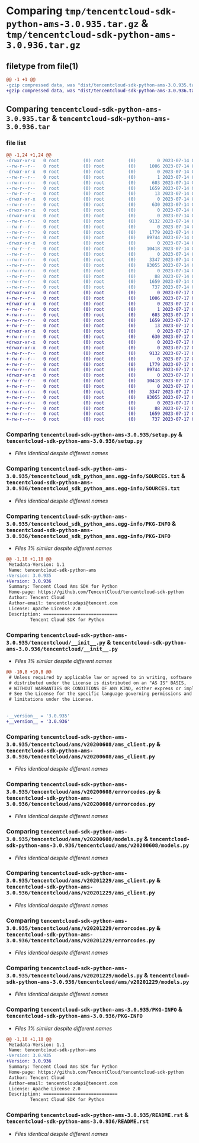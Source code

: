 # Comparing `tmp/tencentcloud-sdk-python-ams-3.0.935.tar.gz` & `tmp/tencentcloud-sdk-python-ams-3.0.936.tar.gz`

## filetype from file(1)

```diff
@@ -1 +1 @@
-gzip compressed data, was "dist/tencentcloud-sdk-python-ams-3.0.935.tar", last modified: Fri Jul 14 00:15:59 2023, max compression
+gzip compressed data, was "dist/tencentcloud-sdk-python-ams-3.0.936.tar", last modified: Mon Jul 17 00:15:18 2023, max compression
```

## Comparing `tencentcloud-sdk-python-ams-3.0.935.tar` & `tencentcloud-sdk-python-ams-3.0.936.tar`

### file list

```diff
@@ -1,24 +1,24 @@
-drwxr-xr-x   0 root         (0) root         (0)        0 2023-07-14 00:15:59.000000 tencentcloud-sdk-python-ams-3.0.935/
--rw-r--r--   0 root         (0) root         (0)     1006 2023-07-14 00:15:58.000000 tencentcloud-sdk-python-ams-3.0.935/setup.py
-drwxr-xr-x   0 root         (0) root         (0)        0 2023-07-14 00:15:59.000000 tencentcloud-sdk-python-ams-3.0.935/tencentcloud_sdk_python_ams.egg-info/
--rw-r--r--   0 root         (0) root         (0)        1 2023-07-14 00:15:59.000000 tencentcloud-sdk-python-ams-3.0.935/tencentcloud_sdk_python_ams.egg-info/dependency_links.txt
--rw-r--r--   0 root         (0) root         (0)      603 2023-07-14 00:15:59.000000 tencentcloud-sdk-python-ams-3.0.935/tencentcloud_sdk_python_ams.egg-info/SOURCES.txt
--rw-r--r--   0 root         (0) root         (0)     1659 2023-07-14 00:15:59.000000 tencentcloud-sdk-python-ams-3.0.935/tencentcloud_sdk_python_ams.egg-info/PKG-INFO
--rw-r--r--   0 root         (0) root         (0)       13 2023-07-14 00:15:59.000000 tencentcloud-sdk-python-ams-3.0.935/tencentcloud_sdk_python_ams.egg-info/top_level.txt
-drwxr-xr-x   0 root         (0) root         (0)        0 2023-07-14 00:15:59.000000 tencentcloud-sdk-python-ams-3.0.935/tencentcloud/
--rw-r--r--   0 root         (0) root         (0)      630 2023-07-14 00:15:58.000000 tencentcloud-sdk-python-ams-3.0.935/tencentcloud/__init__.py
-drwxr-xr-x   0 root         (0) root         (0)        0 2023-07-14 00:15:59.000000 tencentcloud-sdk-python-ams-3.0.935/tencentcloud/ams/
-drwxr-xr-x   0 root         (0) root         (0)        0 2023-07-14 00:15:59.000000 tencentcloud-sdk-python-ams-3.0.935/tencentcloud/ams/v20200608/
--rw-r--r--   0 root         (0) root         (0)     9132 2023-07-14 00:15:58.000000 tencentcloud-sdk-python-ams-3.0.935/tencentcloud/ams/v20200608/ams_client.py
--rw-r--r--   0 root         (0) root         (0)        0 2023-07-14 00:15:58.000000 tencentcloud-sdk-python-ams-3.0.935/tencentcloud/ams/v20200608/__init__.py
--rw-r--r--   0 root         (0) root         (0)     1779 2023-07-14 00:15:58.000000 tencentcloud-sdk-python-ams-3.0.935/tencentcloud/ams/v20200608/errorcodes.py
--rw-r--r--   0 root         (0) root         (0)    89744 2023-07-14 00:15:58.000000 tencentcloud-sdk-python-ams-3.0.935/tencentcloud/ams/v20200608/models.py
-drwxr-xr-x   0 root         (0) root         (0)        0 2023-07-14 00:15:59.000000 tencentcloud-sdk-python-ams-3.0.935/tencentcloud/ams/v20201229/
--rw-r--r--   0 root         (0) root         (0)    10418 2023-07-14 00:15:58.000000 tencentcloud-sdk-python-ams-3.0.935/tencentcloud/ams/v20201229/ams_client.py
--rw-r--r--   0 root         (0) root         (0)        0 2023-07-14 00:15:58.000000 tencentcloud-sdk-python-ams-3.0.935/tencentcloud/ams/v20201229/__init__.py
--rw-r--r--   0 root         (0) root         (0)     3347 2023-07-14 00:15:58.000000 tencentcloud-sdk-python-ams-3.0.935/tencentcloud/ams/v20201229/errorcodes.py
--rw-r--r--   0 root         (0) root         (0)    93055 2023-07-14 00:15:58.000000 tencentcloud-sdk-python-ams-3.0.935/tencentcloud/ams/v20201229/models.py
--rw-r--r--   0 root         (0) root         (0)        0 2023-07-14 00:15:58.000000 tencentcloud-sdk-python-ams-3.0.935/tencentcloud/ams/__init__.py
--rw-r--r--   0 root         (0) root         (0)       88 2023-07-14 00:15:59.000000 tencentcloud-sdk-python-ams-3.0.935/setup.cfg
--rw-r--r--   0 root         (0) root         (0)     1659 2023-07-14 00:15:59.000000 tencentcloud-sdk-python-ams-3.0.935/PKG-INFO
--rw-r--r--   0 root         (0) root         (0)      737 2023-07-14 00:15:58.000000 tencentcloud-sdk-python-ams-3.0.935/README.rst
+drwxr-xr-x   0 root         (0) root         (0)        0 2023-07-17 00:15:18.000000 tencentcloud-sdk-python-ams-3.0.936/
+-rw-r--r--   0 root         (0) root         (0)     1006 2023-07-17 00:15:18.000000 tencentcloud-sdk-python-ams-3.0.936/setup.py
+drwxr-xr-x   0 root         (0) root         (0)        0 2023-07-17 00:15:18.000000 tencentcloud-sdk-python-ams-3.0.936/tencentcloud_sdk_python_ams.egg-info/
+-rw-r--r--   0 root         (0) root         (0)        1 2023-07-17 00:15:18.000000 tencentcloud-sdk-python-ams-3.0.936/tencentcloud_sdk_python_ams.egg-info/dependency_links.txt
+-rw-r--r--   0 root         (0) root         (0)      603 2023-07-17 00:15:18.000000 tencentcloud-sdk-python-ams-3.0.936/tencentcloud_sdk_python_ams.egg-info/SOURCES.txt
+-rw-r--r--   0 root         (0) root         (0)     1659 2023-07-17 00:15:18.000000 tencentcloud-sdk-python-ams-3.0.936/tencentcloud_sdk_python_ams.egg-info/PKG-INFO
+-rw-r--r--   0 root         (0) root         (0)       13 2023-07-17 00:15:18.000000 tencentcloud-sdk-python-ams-3.0.936/tencentcloud_sdk_python_ams.egg-info/top_level.txt
+drwxr-xr-x   0 root         (0) root         (0)        0 2023-07-17 00:15:18.000000 tencentcloud-sdk-python-ams-3.0.936/tencentcloud/
+-rw-r--r--   0 root         (0) root         (0)      630 2023-07-17 00:15:18.000000 tencentcloud-sdk-python-ams-3.0.936/tencentcloud/__init__.py
+drwxr-xr-x   0 root         (0) root         (0)        0 2023-07-17 00:15:18.000000 tencentcloud-sdk-python-ams-3.0.936/tencentcloud/ams/
+drwxr-xr-x   0 root         (0) root         (0)        0 2023-07-17 00:15:18.000000 tencentcloud-sdk-python-ams-3.0.936/tencentcloud/ams/v20200608/
+-rw-r--r--   0 root         (0) root         (0)     9132 2023-07-17 00:15:18.000000 tencentcloud-sdk-python-ams-3.0.936/tencentcloud/ams/v20200608/ams_client.py
+-rw-r--r--   0 root         (0) root         (0)        0 2023-07-17 00:15:18.000000 tencentcloud-sdk-python-ams-3.0.936/tencentcloud/ams/v20200608/__init__.py
+-rw-r--r--   0 root         (0) root         (0)     1779 2023-07-17 00:15:18.000000 tencentcloud-sdk-python-ams-3.0.936/tencentcloud/ams/v20200608/errorcodes.py
+-rw-r--r--   0 root         (0) root         (0)    89744 2023-07-17 00:15:18.000000 tencentcloud-sdk-python-ams-3.0.936/tencentcloud/ams/v20200608/models.py
+drwxr-xr-x   0 root         (0) root         (0)        0 2023-07-17 00:15:18.000000 tencentcloud-sdk-python-ams-3.0.936/tencentcloud/ams/v20201229/
+-rw-r--r--   0 root         (0) root         (0)    10418 2023-07-17 00:15:18.000000 tencentcloud-sdk-python-ams-3.0.936/tencentcloud/ams/v20201229/ams_client.py
+-rw-r--r--   0 root         (0) root         (0)        0 2023-07-17 00:15:18.000000 tencentcloud-sdk-python-ams-3.0.936/tencentcloud/ams/v20201229/__init__.py
+-rw-r--r--   0 root         (0) root         (0)     3347 2023-07-17 00:15:18.000000 tencentcloud-sdk-python-ams-3.0.936/tencentcloud/ams/v20201229/errorcodes.py
+-rw-r--r--   0 root         (0) root         (0)    93055 2023-07-17 00:15:18.000000 tencentcloud-sdk-python-ams-3.0.936/tencentcloud/ams/v20201229/models.py
+-rw-r--r--   0 root         (0) root         (0)        0 2023-07-17 00:15:18.000000 tencentcloud-sdk-python-ams-3.0.936/tencentcloud/ams/__init__.py
+-rw-r--r--   0 root         (0) root         (0)       88 2023-07-17 00:15:18.000000 tencentcloud-sdk-python-ams-3.0.936/setup.cfg
+-rw-r--r--   0 root         (0) root         (0)     1659 2023-07-17 00:15:18.000000 tencentcloud-sdk-python-ams-3.0.936/PKG-INFO
+-rw-r--r--   0 root         (0) root         (0)      737 2023-07-17 00:15:18.000000 tencentcloud-sdk-python-ams-3.0.936/README.rst
```

### Comparing `tencentcloud-sdk-python-ams-3.0.935/setup.py` & `tencentcloud-sdk-python-ams-3.0.936/setup.py`

 * *Files identical despite different names*

### Comparing `tencentcloud-sdk-python-ams-3.0.935/tencentcloud_sdk_python_ams.egg-info/SOURCES.txt` & `tencentcloud-sdk-python-ams-3.0.936/tencentcloud_sdk_python_ams.egg-info/SOURCES.txt`

 * *Files identical despite different names*

### Comparing `tencentcloud-sdk-python-ams-3.0.935/tencentcloud_sdk_python_ams.egg-info/PKG-INFO` & `tencentcloud-sdk-python-ams-3.0.936/tencentcloud_sdk_python_ams.egg-info/PKG-INFO`

 * *Files 1% similar despite different names*

```diff
@@ -1,10 +1,10 @@
 Metadata-Version: 1.1
 Name: tencentcloud-sdk-python-ams
-Version: 3.0.935
+Version: 3.0.936
 Summary: Tencent Cloud Ams SDK for Python
 Home-page: https://github.com/TencentCloud/tencentcloud-sdk-python
 Author: Tencent Cloud
 Author-email: tencentcloudapi@tencent.com
 License: Apache License 2.0
 Description: ============================
         Tencent Cloud SDK for Python
```

### Comparing `tencentcloud-sdk-python-ams-3.0.935/tencentcloud/__init__.py` & `tencentcloud-sdk-python-ams-3.0.936/tencentcloud/__init__.py`

 * *Files 1% similar despite different names*

```diff
@@ -10,8 +10,8 @@
 # Unless required by applicable law or agreed to in writing, software
 # distributed under the License is distributed on an "AS IS" BASIS,
 # WITHOUT WARRANTIES OR CONDITIONS OF ANY KIND, either express or implied.
 # See the License for the specific language governing permissions and
 # limitations under the License.
 
 
-__version__ = '3.0.935'
+__version__ = '3.0.936'
```

### Comparing `tencentcloud-sdk-python-ams-3.0.935/tencentcloud/ams/v20200608/ams_client.py` & `tencentcloud-sdk-python-ams-3.0.936/tencentcloud/ams/v20200608/ams_client.py`

 * *Files identical despite different names*

### Comparing `tencentcloud-sdk-python-ams-3.0.935/tencentcloud/ams/v20200608/errorcodes.py` & `tencentcloud-sdk-python-ams-3.0.936/tencentcloud/ams/v20200608/errorcodes.py`

 * *Files identical despite different names*

### Comparing `tencentcloud-sdk-python-ams-3.0.935/tencentcloud/ams/v20200608/models.py` & `tencentcloud-sdk-python-ams-3.0.936/tencentcloud/ams/v20200608/models.py`

 * *Files identical despite different names*

### Comparing `tencentcloud-sdk-python-ams-3.0.935/tencentcloud/ams/v20201229/ams_client.py` & `tencentcloud-sdk-python-ams-3.0.936/tencentcloud/ams/v20201229/ams_client.py`

 * *Files identical despite different names*

### Comparing `tencentcloud-sdk-python-ams-3.0.935/tencentcloud/ams/v20201229/errorcodes.py` & `tencentcloud-sdk-python-ams-3.0.936/tencentcloud/ams/v20201229/errorcodes.py`

 * *Files identical despite different names*

### Comparing `tencentcloud-sdk-python-ams-3.0.935/tencentcloud/ams/v20201229/models.py` & `tencentcloud-sdk-python-ams-3.0.936/tencentcloud/ams/v20201229/models.py`

 * *Files identical despite different names*

### Comparing `tencentcloud-sdk-python-ams-3.0.935/PKG-INFO` & `tencentcloud-sdk-python-ams-3.0.936/PKG-INFO`

 * *Files 1% similar despite different names*

```diff
@@ -1,10 +1,10 @@
 Metadata-Version: 1.1
 Name: tencentcloud-sdk-python-ams
-Version: 3.0.935
+Version: 3.0.936
 Summary: Tencent Cloud Ams SDK for Python
 Home-page: https://github.com/TencentCloud/tencentcloud-sdk-python
 Author: Tencent Cloud
 Author-email: tencentcloudapi@tencent.com
 License: Apache License 2.0
 Description: ============================
         Tencent Cloud SDK for Python
```

### Comparing `tencentcloud-sdk-python-ams-3.0.935/README.rst` & `tencentcloud-sdk-python-ams-3.0.936/README.rst`

 * *Files identical despite different names*

